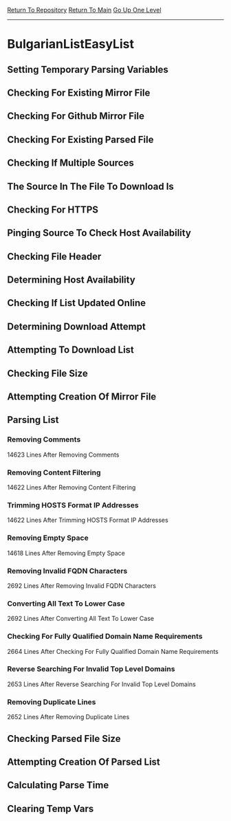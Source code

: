 [Return To Repository](https://github.com/deathbybandaid/piholeparser/)
[Return To Main](https://github.com/deathbybandaid/piholeparser/blob/master/RecentRunLogs/Mainlog.md)
[Go Up One Level](https://github.com/deathbybandaid/piholeparser/blob/master/RecentRunLogs/TopLevelScripts/30-Processing-External-Blacklists.md)
____________________________________
# BulgarianListEasyList
## Setting Temporary Parsing Variables
## Checking For Existing Mirror File
## Checking For Github Mirror File
## Checking For Existing Parsed File
## Checking If Multiple Sources
## The Source In The File To Download Is
## Checking For HTTPS
## Pinging Source To Check Host Availability
## Checking File Header
## Determining Host Availability
## Checking If List Updated Online
## Determining Download Attempt
## Attempting To Download List
## Checking File Size
## Attempting Creation Of Mirror File
## Parsing List
### Removing Comments
14623 Lines After Removing Comments
### Removing Content Filtering
14622 Lines After Removing Content Filtering
### Trimming HOSTS Format IP Addresses
14622 Lines After Trimming HOSTS Format IP Addresses
### Removing Empty Space
14618 Lines After Removing Empty Space
### Removing Invalid FQDN Characters
2692 Lines After Removing Invalid FQDN Characters
### Converting All Text To Lower Case
2692 Lines After Converting All Text To Lower Case
### Checking For Fully Qualified Domain Name Requirements
2664 Lines After Checking For Fully Qualified Domain Name Requirements
### Reverse Searching For Invalid Top Level Domains
2653 Lines After Reverse Searching For Invalid Top Level Domains
### Removing Duplicate Lines
2652 Lines After Removing Duplicate Lines
## Checking Parsed File Size
## Attempting Creation Of Parsed List
## Calculating Parse Time
## Clearing Temp Vars
